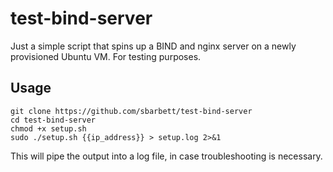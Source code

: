 # test-bind-server

Just a simple script that spins up a BIND and nginx server on a newly provisioned Ubuntu VM. For testing purposes.

## Usage

```
git clone https://github.com/sbarbett/test-bind-server
cd test-bind-server
chmod +x setup.sh
sudo ./setup.sh {{ip_address}} > setup.log 2>&1
```

This will pipe the output into a log file, in case troubleshooting is necessary.

